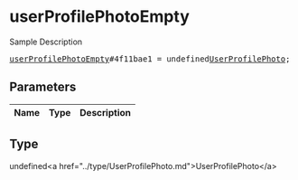 # userProfilePhotoEmpty

Sample Description

<pre>
<a href="../constructor/userProfilePhotoEmpty.md">userProfilePhotoEmpty</a>#4f11bae1 = undefined<a href="../type/UserProfilePhoto.md">UserProfilePhoto</a>;
</pre>

## Parameters

| Name | Type | Description |
|------|:----:|-------------|

## Type

undefined&lt;a href=&#34;../type/UserProfilePhoto.md&#34;&gt;UserProfilePhoto&lt;/a&gt;
